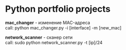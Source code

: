# Python portfolio projects

<b>mac_changer</b> - изменение MAC-адреса
<br>call: python mac_changer.py -i [interface] -m [new_mac]

<b>network_scanner</b> - сканер сети 
<br>call: sudo python network_scanner.py -t [ip]/24
